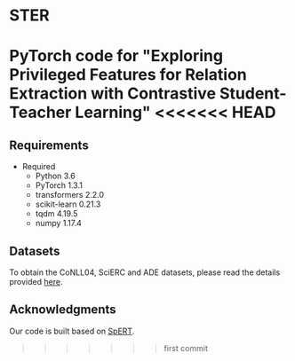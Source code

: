 # STER
PyTorch code for "Exploring Privileged Features for Relation Extraction with Contrastive Student-Teacher Learning"
<<<<<<< HEAD
=======

## Requirements
- Required
  - Python 3.6
  - PyTorch 1.3.1
  - transformers 2.2.0
  - scikit-learn  0.21.3
  - tqdm 4.19.5
  - numpy 1.17.4

## Datasets
To obtain the CoNLL04, SciERC and ADE datasets, please read the details provided [here](https://github.com/lavis-nlp/spert/tree/master/scripts).

## Acknowledgments

Our code is built based on [SpERT](https://github.com/lavis-nlp/spert).

>>>>>>> first commit
